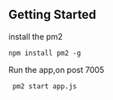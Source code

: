 ## Getting Started

install the pm2

```
npm install pm2 -g
```

Run the app,on post 7005

```bash
 pm2 start app.js
```
